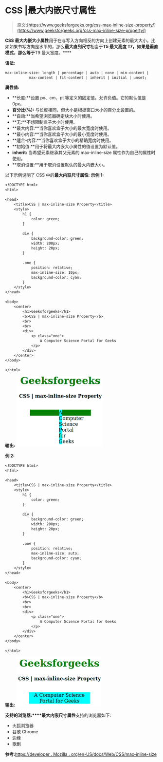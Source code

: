 # CSS |最大内嵌尺寸属性

> 原文:[https://www.geeksforgeeks.org/css-max-inline-size-property/](https://www.geeksforgeeks.org/css-max-inline-size-property/)

**CSS 最大内嵌大小属性**用于在与写入方向相反的方向上创建元素的最大大小。比如如果书写方向是水平的，那么**最大直列尺寸**相当于**T5 最大高度 T7，如果是垂直模式，那么等于**T9 最大宽度。****

**语法:**

```
max-inline-size: length | percentage | auto | none | min-content |
           max-content | fit-content | inherit | initial | unset;
```

**属性值:**

*   **长度:**设置 px、cm、pt 等定义的固定值。允许负值。它的默认值是 0px。
*   **百分比(%):** 与长度相同，但大小是根据窗口大小的百分比设置的。
*   **自动:**当希望浏览器确定块大小时使用。
*   **无:**不想限制盒子大小时使用。
*   **最大内容:**当你喜欢盒子大小的最大宽度时使用。
*   **最小内容:**当你喜欢盒子大小的最小宽度时使用。
*   **适合-内容:**当你喜欢盒子大小的精确宽度时使用。
*   **初始值:**用于将最大内嵌大小属性的值设置为默认值。
*   **inherit:** 当希望元素继承其父元素的 max-inline-size 属性作为自己的属性时使用。
*   **取消设置:**用于取消设置默认的最大内嵌大小。

以下示例说明了 CSS 中的**最大内联尺寸属性**:
**示例 1:**

```
<!DOCTYPE html> 
<html> 

<head> 
    <title>CSS | max-inline-size Property</title> 
    <style> 
        h1 { 
            color: green; 
        } 

        div { 
            background-color: green; 
            width: 200px; 
            height: 20px; 
        } 

        .one { 
            position: relative; 
            max-inline-size: 10px; 
            background-color: cyan; 
        } 
    </style> 
</head> 

<body> 
    <center> 
        <h1>Geeksforgeeks</h1> 
        <b>CSS | max-inline-size Property</b> 
        <br> 
        <br> 
        <div> 
            <p class="one"> 
                A Computer Science Portal for Geeks 
            </p> 
        </div> 
    </center> 
</body> 

</html>                     
```

**输出:**
![](img/6717f28dd7d178968d663b35b72f29fe.png)

**例 2:**

```
<!DOCTYPE html> 
<html> 

<head> 
    <title>CSS | max-inline-size Property</title> 
    <style> 
        h1 { 
            color: green; 
        } 

        div { 
            background-color: green; 
            width: 200px; 
            height: 20px; 
        } 

        .one { 
            position: relative; 
            max-inline-size: auto; 
            background-color: cyan; 
        } 
    </style> 
</head> 

<body> 
    <center> 
        <h1>Geeksforgeeks</h1> 
        <b>CSS | max-inline-size Property</b> 
        <br> 
        <br> 
        <div> 
            <p class="one"> 
                A Computer Science Portal for Geeks 
            </p> 
        </div> 
    </center> 
</body> 

</html>                     
```

**输出:**
![](img/e4953b005363e7ca0d36018d051e3c76.png)

**支持的浏览器:****最大内嵌尺寸属性**支持的浏览器如下:

*   火狐浏览器
*   谷歌 Chrome
*   边缘
*   歌剧

**参考:**[https://developer . Mozilla . org/en-US/docs/Web/CSS/max-inline-size](https://developer.mozilla.org/en-US/docs/Web/CSS/max-inline-size)